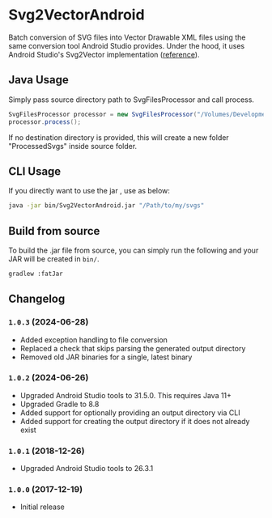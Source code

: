 # Svg2VectorAndroid

Batch conversion of SVG files into Vector Drawable XML files using the same conversion tool Android Studio provides. Under the hood, it uses Android Studio's Svg2Vector implementation ([reference](https://android.googlesource.com/platform/tools/base/+/master/sdk-common/src/main/java/com/android/ide/common/vectordrawable/Svg2Vector.java)).


## Java Usage

Simply pass source directory path to SvgFilesProcessor and call process.

```java
SvgFilesProcessor processor = new SvgFilesProcessor("/Volumes/Development/Features/MySvgs");
processor.process();
```

If no destination directory is provided, this will create a new folder "ProcessedSvgs" inside source folder.


## CLI Usage

If you directly want to use the jar , use as below:

```bash
java -jar bin/Svg2VectorAndroid.jar "/Path/to/my/svgs"
```

## Build from source

To build the .jar file from source, you can simply run the following and your JAR will be created in `bin/`.

```bash
gradlew :fatJar
```

## Changelog

### `1.0.3` (2024-06-28)

- Added exception handling to file conversion
- Replaced a check that skips parsing the generated output directory
- Removed old JAR binaries for a single, latest binary

### `1.0.2` (2024-06-26)

- Upgraded Android Studio tools to 31.5.0. This requires Java 11+
- Upgraded Gradle to 8.8
- Added support for optionally providing an output directory via CLI
- Added support for creating the output directory if it does not already exist

### `1.0.1` (2018-12-26)

- Upgraded Android Studio tools to 26.3.1


### `1.0.0` (2017-12-19)

- Initial release
